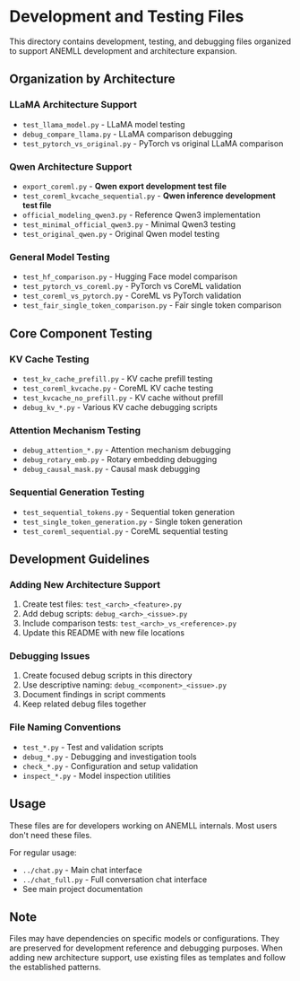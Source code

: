 # Development and Testing Files

This directory contains development, testing, and debugging files organized to support ANEMLL development and architecture expansion.

## Organization by Architecture

### LLaMA Architecture Support
- `test_llama_model.py` - LLaMA model testing
- `debug_compare_llama.py` - LLaMA comparison debugging
- `test_pytorch_vs_original.py` - PyTorch vs original LLaMA comparison

### Qwen Architecture Support
- `export_coreml.py` - **Qwen export development test file**
- `test_coreml_kvcache_sequential.py` - **Qwen inference development test file**
- `official_modeling_qwen3.py` - Reference Qwen3 implementation
- `test_minimal_official_qwen3.py` - Minimal Qwen3 testing
- `test_original_qwen.py` - Original Qwen model testing

### General Model Testing
- `test_hf_comparison.py` - Hugging Face model comparison
- `test_pytorch_vs_coreml.py` - PyTorch vs CoreML validation
- `test_coreml_vs_pytorch.py` - CoreML vs PyTorch validation
- `test_fair_single_token_comparison.py` - Fair single token comparison

## Core Component Testing

### KV Cache Testing
- `test_kv_cache_prefill.py` - KV cache prefill testing
- `test_coreml_kvcache.py` - CoreML KV cache testing
- `test_kvcache_no_prefill.py` - KV cache without prefill
- `debug_kv_*.py` - Various KV cache debugging scripts

### Attention Mechanism Testing
- `debug_attention_*.py` - Attention mechanism debugging
- `debug_rotary_emb.py` - Rotary embedding debugging
- `debug_causal_mask.py` - Causal mask debugging

### Sequential Generation Testing
- `test_sequential_tokens.py` - Sequential token generation
- `test_single_token_generation.py` - Single token generation
- `test_coreml_sequential.py` - CoreML sequential testing

## Development Guidelines

### Adding New Architecture Support
1. Create test files: `test_<arch>_<feature>.py`
2. Add debug scripts: `debug_<arch>_<issue>.py`
3. Include comparison tests: `test_<arch>_vs_<reference>.py`
4. Update this README with new file locations

### Debugging Issues
1. Create focused debug scripts in this directory
2. Use descriptive naming: `debug_<component>_<issue>.py`
3. Document findings in script comments
4. Keep related debug files together

### File Naming Conventions
- `test_*.py` - Test and validation scripts
- `debug_*.py` - Debugging and investigation tools
- `check_*.py` - Configuration and setup validation
- `inspect_*.py` - Model inspection utilities

## Usage

These files are for developers working on ANEMLL internals. Most users don't need these files.

For regular usage:
- `../chat.py` - Main chat interface
- `../chat_full.py` - Full conversation chat interface
- See main project documentation

## Note

Files may have dependencies on specific models or configurations. They are preserved for development reference and debugging purposes. When adding new architecture support, use existing files as templates and follow the established patterns.